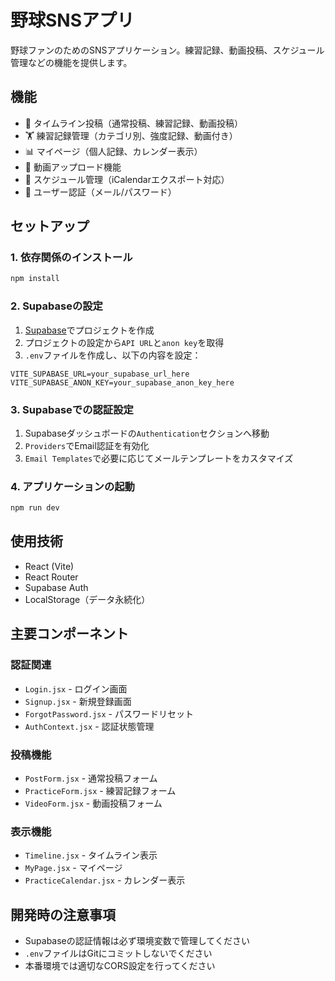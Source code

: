 # 野球SNSアプリ

野球ファンのためのSNSアプリケーション。練習記録、動画投稿、スケジュール管理などの機能を提供します。

## 機能

- 📝 タイムライン投稿（通常投稿、練習記録、動画投稿）
- 🏋️ 練習記録管理（カテゴリ別、強度記録、動画付き）
- 📊 マイページ（個人記録、カレンダー表示）
- 🎥 動画アップロード機能
- 📅 スケジュール管理（iCalendarエクスポート対応）
- 🔐 ユーザー認証（メール/パスワード）

## セットアップ

### 1. 依存関係のインストール

```bash
npm install
```

### 2. Supabaseの設定

1. [Supabase](https://app.supabase.com/)でプロジェクトを作成
2. プロジェクトの設定から`API URL`と`anon key`を取得
3. `.env`ファイルを作成し、以下の内容を設定：

```env
VITE_SUPABASE_URL=your_supabase_url_here
VITE_SUPABASE_ANON_KEY=your_supabase_anon_key_here
```

### 3. Supabaseでの認証設定

1. Supabaseダッシュボードの`Authentication`セクションへ移動
2. `Providers`でEmail認証を有効化
3. `Email Templates`で必要に応じてメールテンプレートをカスタマイズ

### 4. アプリケーションの起動

```bash
npm run dev
```

## 使用技術

- React (Vite)
- React Router
- Supabase Auth
- LocalStorage（データ永続化）

## 主要コンポーネント

### 認証関連
- `Login.jsx` - ログイン画面
- `Signup.jsx` - 新規登録画面
- `ForgotPassword.jsx` - パスワードリセット
- `AuthContext.jsx` - 認証状態管理

### 投稿機能
- `PostForm.jsx` - 通常投稿フォーム
- `PracticeForm.jsx` - 練習記録フォーム
- `VideoForm.jsx` - 動画投稿フォーム

### 表示機能
- `Timeline.jsx` - タイムライン表示
- `MyPage.jsx` - マイページ
- `PracticeCalendar.jsx` - カレンダー表示

## 開発時の注意事項

- Supabaseの認証情報は必ず環境変数で管理してください
- `.env`ファイルはGitにコミットしないでください
- 本番環境では適切なCORS設定を行ってください